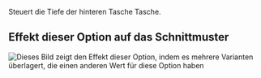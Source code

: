 Steuert die Tiefe der hinteren Tasche Tasche.

## Effekt dieser Option auf das Schnittmuster

![Dieses Bild zeigt den Effekt dieser Option, indem es mehrere Varianten überlagert, die einen anderen Wert für diese Option haben](charlie_backpocketdepth_sample.svg "Effekt dieser Option auf das Schnittmuster")
